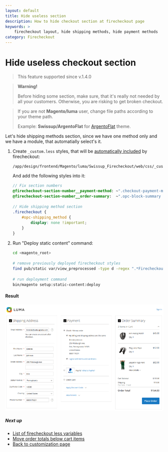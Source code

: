 ```yaml
---
layout: default
title: Hide useless section
description: How to hide checkout section at firecheckout page
keywords: >
    firecheckout layout, hide shipping methods, hide payment methods
category: Firecheckout
---
```


# Hide useless checkout section

> This feature supported since v.1.4.0

> **Warning!**
>
> Before hiding some section, make sure, that it's really not needed by all your
> customers. Otherwise, you are risking to get broken checkout.

> If you are not **Magento/luma** user, change file paths according to your
> theme path.
>
> Example: **Swissup/ArgentoFlat** for [ArgentoFlat](/m2/argento/) theme.

Let's hide shipping methods section, since we have one method only and we have
a module, that automatially select's it.

 1. Create `_custom.less` styles, that will be [automatically included](../custom-css/)
    by firecheckout:

    ```
    /app/design/frontend/Magento/luma/Swissup_Firecheckout/web/css/_custom.less
    ```

    And add the following styles into it:

    ```scss
    // Fix section numbers
    @firecheckout-section-number__payment-method: ~".checkout-payment-method > .step-title" 2;
    @firecheckout-section-number__order-summary:  ~".opc-block-summary > .title"            3;

    // Hide shipping method section
    .firecheckout {
        #opc-shipping_method {
            display: none !important;
        }
    }
    ```

 3. Run "Deploy static content" command:

    ```bash
    cd <magento_root>

    # remove previously deployed firecheckout styles
    find pub/static var/view_preprocessed -type d -regex ".*Firecheckout.*css" -exec rm -rf {} \;

    # run deployment command
    bin/magento setup:static-content:deploy
    ```

#### Result

![Firecheckout with header navigation](/images/m2/firecheckout/customization/hide-useless-checkout-section/firecheckout.png)

##### Next up

- [List of firecheckout less variables](../less-variables/)
- [Move order totals below cart items](../move-order-totals-below-cart-items/)
- [Back to customization page](../)
